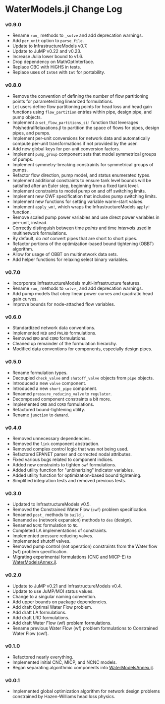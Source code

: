 WaterModels.jl Change Log
=========================

### v0.9.0
- Rename `run_` methods to `_solve` and add deprecation warnings.
- Add `per_unit` option to `parse_file`.
- Update to InfrastructureModels v0.7.
- Update to JuMP v0.22 and v0.23.
- Increase Julia lower bound to v1.6.
- Drop dependency on MathOptInterface.
- Replace CBC with HiGHS in tests.
- Replace uses of `Int64` with `Int` for portability.

### v0.8.0
- Remove the convention of defining the _number_ of flow partitioning points for parameterizing linearized formulations.
- Let users define flow partitioning points for head loss and head gain functions using `flow_partition` entries within pipe, design pipe, and pump objects.
- Implement a `set_flow_partitions_si!` function that leverages PolyhedralRelaxations.jl to partition the space of flows for pipes, design pipes, and pumps.
- Implement per-unit conversions for network data and automatically compute per-unit transformations if not provided by the user.
- Add new global keys for per-unit conversion factors.
- Implement `pump_group` component sets that model symmetrical groups of pumps.
- Implement symmetry-breaking constraints for symmetrical groups of pumps.
- Refactor flow direction, pump model, and status enumerated types.
- Implement additional constraints to ensure tank level bounds will be satisfied after an Euler step, beginning from a fixed tank level.
- Implement constraints to model pump on and off switching limits.
- Implement new OWF specification that includes pump switching limits.
- Implement new functions for setting variable warm-start values.
- Implement `apply_wm!`, which wraps the InfrastructureModels `apply!` function.
- Remove scaled pump power variables and use direct power variables in per-unit, instead.
- Correctly distinguish between time _points_ and time _intervals_ used in multinetwork formulations.
- By default, do _not_ convert pipes that are short to short pipes.
- Refactor portions of the optimization-based bound tightening (OBBT) algorithm.
- Allow for usage of OBBT on multinetwork data sets.
- Add helper functions for relaxing select binary variables.

### v0.7.0
- Incorporate InfrastructureModels multi-infrastructure features.
- Rename `run_` methods to `solve_` and add deprecation warnings.
- Add pump models that obey linear power curves and quadratic head gain curves.
- Improve bounds for node-attached flow variables.

### v0.6.0
- Standardized network data conventions.
- Implemented `NCD` and `PWLRD` formulations.
- Removed `QRD` and `CQRD` formulations.
- Cleaned up remainder of the formulation hierarchy.
- Modified data conventions for components, especially design pipes.

### v0.5.0
- Rename formulation types.
- Decoupled `check_valve` and `shutoff_valve` objects from `pipe` objects.
- Introduced a new `valve` component.
- Introduced a new `short_pipe` component.
- Renamed `pressure_reducing_valve` to `regulator`.
- Decomposed component constraints a bit more.
- Implemented `QRD` and `CQRD` formulations.
- Refactored bound-tightening utility.
- Rename `junction` to `demand`.

### v0.4.0
- Removed unnecessary dependencies.
- Removed the `link` component abstraction.
- Removed complex control logic that was not being used.
- Refactored EPANET parser and corrected nodal attributes.
- Fixed various bugs related to component indices.
- Added new constraints to tighten `owf` formulations.
- Added utility function for "unbinarizing" indicator variables.
- Added utility function for optimization-based bound tightening.
- Simplified integration tests and removed previous tests.

### v0.3.0
- Updated to InfrastructureModels v0.5.
- Removed the Constrained Water Flow (`cwf`) problem specification.
- Renamed `post_` methods to `build_`.
- Renamed `ne` (network expansion) methods to `des` (design).
- Renamed `NCNC` formulation to `NC`.
- Completed LA implementations of constraints.
- Implemented pressure reducing valves.
- Implemented shutoff valves.
- Removed pump control (not operation) constraints from the Water flow (wf) problem specification.
- Migrating experimental formulations (CNC and MICP-E) to [WaterModelsAnnex.jl](https://github.com/lanl-ansi/WaterModelsAnnex.jl).

### v0.2.0
- Update to JuMP v0.21 and InfrastructureModels v0.4.
- Update to use JuMP/MOI status values.
- Change to a singular naming convention.
- Add upper bounds on package dependencies.
- Add draft Optimal Water Flow problem.
- Add draft LA formulations.
- Add draft LRD formulations.
- Add draft Water Flow (wf) problem formulations.
- Rename previous Water Flow (wf) problem formulations to Constrained Water Flow (cwf).

### v0.1.0
- Refactored nearly everything.
- Implemented initial CNC, MICP, and NCNC models.
- Began separating algorithmic components into [WaterModelsAnnex.jl](https://github.com/lanl-ansi/WaterModelsAnnex.jl).

### v0.0.1
- Implemented global optimization algorithm for network design problems constrained by Hazen-Williams head loss physics.
